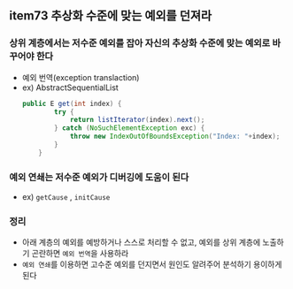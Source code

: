 ## item73 추상화 수준에 맞는 예외를 던져라

### 상위 계층에서는 저수준 예외를 잡아 자신의 추상화 수준에 맞는 예외로 바꾸어야 한다
- 예외 번역(exception translaction)
- ex) AbstractSequentialList 
    ```java
    public E get(int index) {
            try {
                return listIterator(index).next();
            } catch (NoSuchElementException exc) {
                throw new IndexOutOfBoundsException("Index: "+index);
            }
        }
    ```
  
### 예외 연쇄는 저수준 예외가 디버깅에 도움이 된다
- ex) `getCause` , `initCause`


### 정리
 - 아래 계층의 예외를 예방하거나 스스로 처리할 수 없고, 예외를 상위 계층에 노출하기 곤란하면 `예외 번역`을 사용하라
 - `예외 연쇄`를 이용하면 고수준 예외를 던지면서 원인도 알려주어 분석하기 용이하게 된다